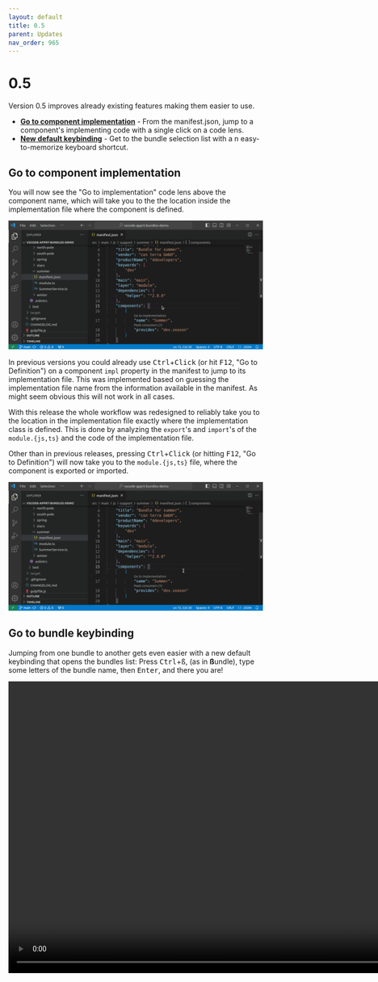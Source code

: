 ```yaml
---
layout: default
title: 0.5
parent: Updates
nav_order: 965
---
```

# 0.5

Version 0.5 improves already existing features making them easier to use.

* **[Go to component implementation](#go-to-component-implementation)** - From the manifest.json, jump to a component's implementing code with a single click on a code lens.
* **[New default keybinding](#go-to-bundle-keybinding)** - Get to the bundle selection list with a n easy-to-memorize keyboard shortcut.

## Go to component implementation

You will now see the "Go to implementation" code lens above the component name, which will take you to the the location inside the implementation file where the component is defined.

!["Go to implementation" for components](../images/feature_component_goto_implementation.gif)

In previous versions you could already use <kbd>Ctrl</kbd>+<kbd>Click</kbd> (or hit <kbd>F12</kbd>, "Go to Definition") on a component `impl` property in the manifest to jump to its implementation file.
This was implemented based on guessing the implementation file name from the information available in the manifest.
As might seem obvious this will not work in all cases.

With this release the whole workflow was redesigned to reliably take you to the location in the implementation file exactly where the implementation class is defined.
This is done by analyzing the `export`'s and `import`'s of the `module.{js,ts}` and the code of the implementation file.

Other than in previous releases, pressing <kbd>Ctrl</kbd>+<kbd>Click</kbd> (or hitting <kbd>F12</kbd>, "Go to Definition") will now take you to the `module.{js,ts}` file, where the component is exported or imported.

![&quot;Go to Definition&quot; for components](../images/feature_component_goto_declaration-2.gif)

## Go to bundle keybinding

Jumping from one bundle to another gets even easier with a new default keybinding that opens the bundles list: Press <kbd>Ctrl</kbd>+<kbd>ß</kbd>, (as in **ß**undle), type some letters of the bundle name, then <kbd>Enter</kbd>, and there you are!

<video controls width="1155">
  <source src="../images/updates/v0.5.0/feature_bundle_open03.webm" type="video/webm" />
  Download the
  <a href="../images/updates/v0.5.0/feature_bundle_open03.webm">WEBM</a>
  video.
</video>

